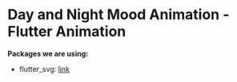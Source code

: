 # Day and Night Mood Animation - Flutter Animation

**Packages we are using:**

- flutter_svg: [link](https://pub.dev/packages/flutter_svg)




